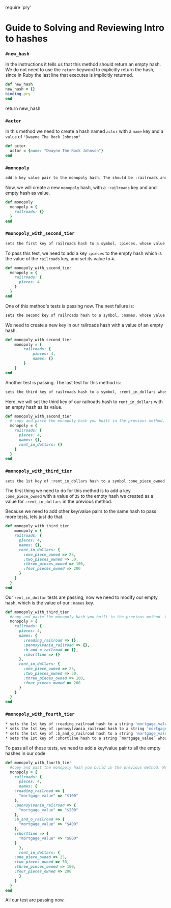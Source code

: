 require 'pry'
# Guide to Solving and Reviewing Intro to hashes

### `#new_hash`

In the instructions it tells us that this method should return an empty hash. We do not need to use the `return` keyword to explicitly return the hash, since in Ruby the last line that executes is implicitly returned.

```ruby
def new_hash
new_hash = {}
binding.pry
end
```
return new_hash

### `#actor`

In this method we need to create a hash named `actor` with a `name` key and a `value` of `"Dwayne The Rock Johnson"`.


```ruby
def actor
  actor = {name: "Dwayne The Rock Johnson"}
end
```

### `#monopoly`

```bash
add a key value pair to the monopoly hash. The should be :railroads and the value should be an empty hash (FAILED - 1)
```
Now, we will create a new `monopoly` hash, with a `:railroads` key and and empty hash as value.

```ruby
def monopoly
  monopoly = {
    railroads: {}
  }
end
```

### `#monopoly_with_second_tier`

```bash
sets the first key of railroads hash to a symbol, :pieces, whose value is the integer 4 (FAILED - 1)
```

To pass this test, we need to add a key `:pieces` to the empty hash which is the value of the `railroads` key, and set its value to `4`.

```ruby
def monopoly_with_second_tier
  monopoly = {
    railroads: {
      pieces: 4
    }
  }
end
```
One of this method's tests is passing now. The next failure is:

```bash
sets the second key of railroads hash to a symbol, :names, whose value is an empty hash (FAILED - 1)
```
We need to create a new key in our railroads hash with a value of an empty hash.

```ruby
def monopoly_with_second_tier
	monopoly = {
		railroads: {
			pieces: 4,
			names: {}
		}
	}
end
```
Another test is passing. The last test for this method is:

```bash
sets the third key of railroads hash to a symbol, :rent_in_dollars whose value is an empty hash (FAILED - 1)
```
Here, we will set the third key of our railroads hash to `rent_in_dollars` with an empty hash as its value.

```ruby
def monopoly_with_second_tier
  # copy and paste the monopoly hash you built in the previous method. We're going to add stuff to it here!
  monopoly = {
    railroads: {
      pieces: 4,
      names: {},
      rent_in_dollars: {}
    }
  }
end
```

### `#monopoly_with_third_tier`

```bash
sets the 1st key of :rent_in_dollars hash to a symbol :one_piece_owned whose value is the integer 25 (FAILED - 1)
```
The first thing we need to do for this method is to add a key `:one_piece_owned` with a value of `25` to the empty hash we created as a value for `:rent_in_dollars` in the previous method.

Because we need to add other key/value pairs to the same hash to pass more tests, lets just do that.

```ruby
def monopoly_with_third_tier
	monopoly = {
    railroads: {
      pieces: 4,
      names: {},
      rent_in_dollars: {
        :one_piece_owned => 25,
        :two_pieces_owned => 50,
        :three_pieces_owned => 100,
        :four_pieces_owned => 200
      }
    }
  }
end
```
Our `rent_in_dollar` tests are passing, now we need to modify our empty hash, which is the value of our `:names` key.

```ruby
def monopoly_with_third_tier
  #copy and paste the monopoly hash you built in the previous method. We're going to add stuff to it here!
  monopoly = {
    railroads: {
      pieces: 4,
      names: {
        :reading_railroad => {},
        :pennsylvania_railroad => {},
        :b_and_o_railroad => {},
        :shortline => {}
      },
      rent_in_dollars: {
        :one_piece_owned => 25,
        :two_pieces_owned => 50,
        :three_pieces_owned => 100,
        :four_pieces_owned => 200
      }
    }
  }
end
```

### `#monopoly_with_fourth_tier`

```bash
* sets the 1st key of :reading_railroad hash to a string 'mortgage_value' whose value is a string $100 (FAILED - 1)
* sets the 1st key of :pennsylvania_railroad hash to a string 'mortgage_value' whose value is a string $200 (FAILED - 2)
* sets the 1st key of :b_and_o_railroad hash to a string 'mortgage_value' whose value is a string $400 (FAILED - 3)
* sets the 1st key of :shortline hash to a string `mortgage_value` whose value is a string $800 (FAILED - 4)
```


To pass all of these tests, we need to add a key/value pair to all the empty hashes in our code.

```ruby
def monopoly_with_fourth_tier
  #copy and past the monopoly hash you build in the previous method. We're going to add stuff to it here!
  monopoly = {
    railroads: {
      pieces: 4,
      names: {
	:reading_railroad => {
	  "mortgage_value" => "$100"
	},
	:pennsylvania_railroad => {
	  "mortgage_value" => "$200"
	},
	:b_and_o_railroad => {
	  "mortgage_value" => "$400"
	},
	:shortline => {
	  "mortgage_value" => "$800"
	}
      },
      rent_in_dollars: {
	:one_piece_owned => 25,
	:two_pieces_owned => 50,
	:three_pieces_owned => 100,
	:four_pieces_owned => 200
      }
    }
  }
end
```

All our test are passing now.
